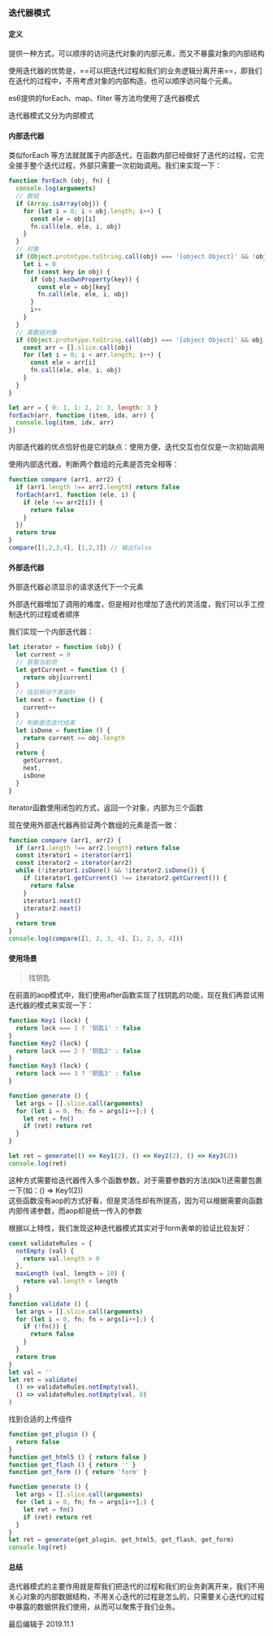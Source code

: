 ### 迭代器模式

#### 定义
提供一种方式，可以顺序的访问迭代对象的内部元素，而又不暴露对象的内部结构

使用迭代器的优势是，==可以把迭代过程和我们的业务逻辑分离开来==，即我们在迭代的过程中，不用考虑对象的内部构造，也可以顺序访问每个元素。

es6提供的forEach、map、filter 等方法均使用了迭代器模式

迭代器模式又分为内部模式
#### 内部迭代器

类似forEach 等方法就就属于内部迭代，在函数内部已经做好了迭代的过程，它完全接手整个迭代过程，外部只需要一次初始调用。我们来实现一下：
```js
function forEach (obj, fn) {
  console.log(arguments)
  // 数组
  if (Array.isArray(obj)) {
    for (let i = 0; i < obj.length; i++) {
      const ele = obj[i]
      fn.call(ele, ele, i, obj)
    }
  }
  // 对象
  if (Object.prototype.toString.call(obj) === '[object Object]' && !obj.length) {
    let i = 0
    for (const key in obj) {
      if (obj.hasOwnProperty(key)) {
        const ele = obj[key]
        fn.call(ele, ele, i, obj)
      }
      i++
    }
  }
  // 类数组对象
  if (Object.prototype.toString.call(obj) === '[object Object]' && obj.length) {
    const arr = [].slice.call(obj)
    for (let i = 0; i < arr.length; i++) {
      const ele = arr[i]
      fn.call(ele, ele, i, obj)
    }
  }
}

let arr = { 0: 1, 1: 2, 2: 3, length: 3 }
forEach(arr, function (item, idx, arr) {
  console.log(item, idx, arr)
})

```
内部迭代器的优点恰好也是它的缺点：使用方便，迭代交互也仅仅是一次初始调用

使用内部迭代器，判断两个数组的元素是否完全相等：

```js
function compare (arr1, arr2) {
  if (arr1.length !== arr2.length) return false
  forEach(arr1, function (ele, i) {
    if (ele !== arr2[i]) {
      return false
    }
  })
  return true
}
compare([1,2,3,4], [1,2,3]) // 输出false
```

#### 外部迭代器

外部迭代器必须显示的请求迭代下一个元素

外部迭代器增加了调用的难度，但是相对也增加了迭代的灵活度，我们可以手工控制迭代的过程或者顺序

我们实现一个内部迭代器：

```js
let iterator = function (obj) {
  let current = 0
  // 获取当前项
  let getCurrent = function () {
    return obj[current]
  }
  // 往后移动下表指针
  let next = function () {
    current++
  }
  // 判断是否迭代结束
  let isDone = function () {
    return current >= obj.length
  }
  return {
    getCurrent,
    next,
    isDone
  }
}
```
iterator函数使用闭包的方式，返回一个对象，内部为三个函数

现在使用外部迭代器再验证两个数组的元素是否一致：

```js
function compare (arr1, arr2) {
  if (arr1.length !== arr2.length) return false
  const iterator1 = iterator(arr1)
  const iterator2 = iterator(arr2)
  while (!iterator1.isDone() && !iterator2.isDone()) {
    if (iterator1.getCurrent() !== iterator2.getCurrent()) {
      return false
    }
    iterator1.next()
    iterator2.next()
  }
  return true
}
console.log(compare([1, 2, 3, 4], [1, 2, 3, 4]))
```


#### 使用场景

> 找钥匙

在前面的aop模式中，我们使用after函数实现了找钥匙的功能，现在我们再尝试用迭代器的模式来实现一下：

```js
function Key1 (lock) {
  return lock === 1 ? '钥匙1' : false
}
function Key2 (lock) {
  return lock === 2 ? '钥匙2' : false
}
function Key3 (lock) {
  return lock === 3 ? '钥匙3' : false
}

function generate () {
  let args = [].slice.call(arguments)
  for (let i = 0, fn; fn = args[i++];) {
    let ret = fn()
    if (ret) return ret
  }
}

let ret = generate(() => Key1(2), () => Key2(2), () => Key3(2))
console.log(ret)
```

这种方式需要给迭代器传入多个函数参数，对于需要参数的方法(如k1)还需要包裹一下(如：() => Key1(2))  
这些函数没有aop的方式好看，但是灵活性却有所提高，因为可以根据需要向函数内部传递参数，而aop却是统一传入的参数  

根据以上特性，我们发现这种迭代器模式其实对于form表单的验证比较友好：

```js
const validateRules = {
  notEmpty (val) {
    return val.length > 0
  },
  maxLength (val, length = 10) {
    return val.length < length
  }
}
function validate () {
  let args = [].slice.call(arguments)
  for (let i = 0, fn; fn = args[i++];) {
    if (!fn()) {
      return false
    }
  }
  return true
}
let val = ''
let ret = validate(
  () => validateRules.notEmpty(val),
  () => validateRules.notEmpty(val, 8)
)
```

找到合适的上传组件

```js
function get_plugin () {
  return false
}
function get_html5 () { return false }
function get_flash () { return '' }
function get_form () { return 'form' }

function generate () {
  let args = [].slice.call(arguments)
  for (let i = 0, fn; fn = args[i++];) {
    let ret = fn()
    if (ret) return ret
  }
}
let ret = generate(get_plugin, get_html5, get_flash, get_form)
console.log(ret)
```

#### 总结

迭代器模式的主要作用就是帮我们把迭代的过程和我们的业务剥离开来，我们不用关心对象的内部数据结构，不用关心迭代的过程是怎么的，只需要关心迭代的过程中暴露的数据供我们使用，从而可以聚焦于我们业务。


最后编辑于 2019.11.1